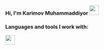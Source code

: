 ### Hi, I'm Karimov Muhammaddiyor <img src="https://media.giphy.com/media/hvRJCLFzcasrR4ia7z/giphy.gif" width="30px">

### Languages and tools I work with: <br />
<code><img src="[https://media.giphy.com/media/hvRJCLFzcasrR4ia7z/giphy.gif](https://cdn-icons-png.flaticon.com/512/174/174854.png)" width="30px"></code>
